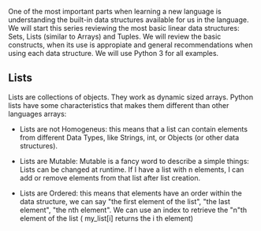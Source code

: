 One of the most important parts when learning a new language is understanding the built-in data structures available for us in the language. We will start this series reviewing the most basic linear data structures: Sets, Lists (similar to Arrays) and Tuples. We will review the basic constructs, when its use is appropiate and general recommendations when using each data structure. We will use Python 3 for all examples.

## Lists

Lists are collections of objects. They work as dynamic sized arrays. Python lists have some characteristics that makes them different than other languages arrays:

 - Lists are not Homogeneus: this means that a list can contain elements from different Data Types, like Strings, int, or Objects (or other data structures).
 
 - Lists are Mutable: Mutable is a fancy word to describe a simple things: Lists can be changed at runtime. If I have a list with n elements, I can add or remove elements from that list after list creation.
 
 - Lists are Ordered: this means that elements have an order within the data structure, we can say "the first element of the list", "the last element", "the nth element". We can use an index to retrieve the "n"th element of the list ( my_list[i] returns the i th element)
 
